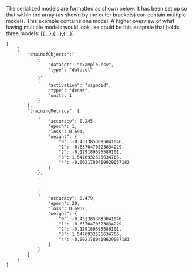 The serialized models are formatted as shown below.
It has been set up so that within the array (as shown by the outer brackets) can contain multiple models. This example contains one model. A higher overview of what having multiple models would look like could be this exapmle that holds three models: [{...},{...},{...}]
            

    [
        {
            "chainofObjects":[
                {
                    "dataset": "example.csv",
                    "type": "dataset"
                },
                {
                    "activation": "sigmoid",
                    "type": "dense",
                    "units: 1
                }
            ],
            "trainingMetrics": [
                {
                    "accuracy": 0.245,
                    "epoch": 1,
                    "loss": 0.694,
                    "weight": {
                        "0": -0.4313853085041046,
                        "1": -0.6370470523834229,
                        "2": -0.129189595580101,
                        "3": 1.5476932525634766,
                        "4": -0.0021780419629067183
                    }
                },
                .
                .
                .
                {
                    "accuracy": 0.479,
                    "epoch": 20,
                    "loss": 0.6932,
                    "weight": {
                        "0": -0.4313853085041046,
                        "1": -0.6370470523834229,
                        "2": -0.129189595580101,
                        "3": 1.5476932525634766,
                        "4": -0.0021780419629067183
                    }
                }
            ]
        }
    ]